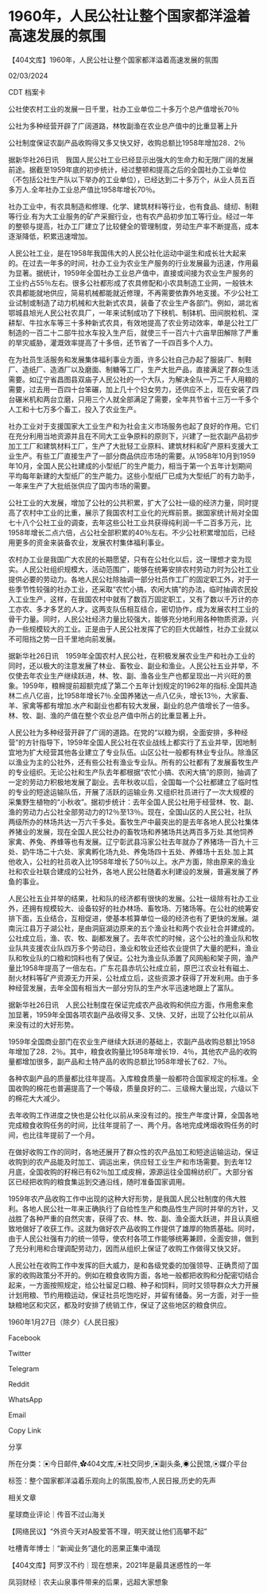 # 1960年，人民公社让整个国家都洋溢着高速发展的氛围

【404文库】1960年，人民公社让整个国家都洋溢着高速发展的氛围

02/03/2024

CDT 档案卡













公社使农村工业的发展一日千里，社办工业单位二十多万个总产值增长70％

公社为多种经营开辟了广阔道路，林牧副渔在农业总产值中的比重显著上升

公社制度保证农副产品收购得又多又快又好，收购总额比1958年增加28．2％

据新华社26日讯　我国人民公社工业已经显示出强大的生命力和无限广阔的发展前途。据截至1959年底的初步统计，经过整顿和提高之后的全国社办工业单位（不包括公社生产队以下举办的工业单位），已经达到二十多万个，从业人员五百多万人.全年社办工业总产值比1958年增长70％。

社办工业中，有农具制造和修理、化学、建筑材料等行业，也有食品、缝纫、制鞋等行业.有为大工业服务的矿产采掘行业，也有农产品初步加工等行业。经过一年的整顿与提高，社办工厂建立了比较健全的管理制度，劳动生产率不断提高，成本逐渐降低，积累迅速增加。

人民公社工业，是在1958年我国伟大的人民公社化运动中诞生和成长壮大起来的。在过去一年多的时间，社办工业为农业生产服务的行业发展最为迅速，作用最为显著。据统计，1959年全国社办工业总产值中，直接或间接为农业生产服务的工业约占55％左右。很多公社都形成了农具修配和小农具制造工业网，一般铁木农具都能就地供应，简易机械都能就近修理，不再需要依靠外地支援。不少公社工业试制或制造了动力机械和大批新式农具，装备了农业生产各部门。例如，湖北省鄂城县旭光人民公社农具厂，一年来试制成功了下秧机、制钵机、田间脱粒机、深耕犁、牛拉水车等三十多种新式农具，有效地提高了农业劳动效率，单是公社工厂制造的一百二十二部牛拉水车投入生产后，就使三千一百六十六亩旱田解除了严重的旱灾威胁，灌溉效率提高了十多倍，还节省了一千四百多个人力。

在为社员生活服务和发展集体福利事业方面，许多公社自己办起了服装厂、制鞋厂、造纸厂、造酒厂以及磨面、制糖等工厂，生产大批产品，直接满足了群众生活需要。如辽宁省昌图县双庙子人民公社的一个大队，为解决全队一万二千人用粮的需要，过去用一百四十台笨碾，加上几十个妇女劳力，还供应不上，现在安装了四台碾米机和两台立磨，只用三个人就全部满足了需要，全年共节省十三万一千多个人工和十七万多个畜工，投入了农业生产。

社办工业对于支援国家大工业生产和为社会主义市场服务也起了良好的作用。它们在充分利用当地资源并且在不同大工业争原料的原则下，兴建了一批农副产品初步加工工厂和建筑材料工厂，生产了大批轻工业原料、建筑材料和矿产原料支援大工业生产。有些工厂直接生产了一部分商品供应市场的需要。从1958年10月到1959年10月，全国人民公社建成的小型纸厂的生产能力，相当于第一个五年计划期间平均每年新建的大型纸厂的生产能力。这些小型纸厂已成为大型纸厂的有力助手，一年来生产了大批纸张供应了国内市场的需要。

公社工业的大发展，增加了公社的公共积累，扩大了公社一级的经济力量，同时提高了农村中工业的比重，展示了我国农村工业化的光辉前景。据国家统计局对全国七十八个公社工业的调查，去年这些公社工业共获得纯利润一千二百多万元，比1958年增长二点六倍，占公社全部积累的40％左右。不少公社积累增加后，已经用更多的资金来装备农业，发展农村集体福利事业。

农村办工业是我国广大农民的长期愿望，只有在公社化以后，这一理想才变为现实。人民公社组织规模大，活动范围广，能够在统筹安排农村劳动力时为公社工业提供必要的劳动力。各地人民公社除抽调一部分社员作工厂的固定职工外，对于一些季节性较强的社办工业，还采取“农忙小搞，农闲大搞”的办法，临时抽调农民投入工业生产，这样，在我国农村中就有了数百万固定职工，又有了数以千万计的亦工亦农、多才多艺的人才。这两支队伍相互结合，密切协作，成为发展农村工业的骨干力量。同时，人民公社经济力量比较强大，能够充分地利用各种物质资源，兴办一些规模较大的工业。正是由于人民公社发挥了它的巨大优越性，社办工业就以不可阻挡之势一日千里地向前发展。

据新华社26日讯　1959年全国农村人民公社，在积极发展农业生产和社办工业的同时，还以极大的注意发展了林业、畜牧业、副业和渔业。人民公社五业并举，不仅使去年农业生产继续跃进，林、牧、副、渔各业生产也都呈现出一片兴旺的景象。1959年，粮棉提前超额完成了第二个五年计划规定的1962年的指标.全国共造林二点八亿亩，比1958年增长7％.全国养猪达一点八亿头，增长13％，大家畜、羊、家禽等都有增加.水产和副业也都有较大发展，副业的总产值增长了一倍多。林、牧、副、渔的产值在整个农业总产值中所占的比重显著上升。

人民公社为多种经营开辟了广阔的道路。在党的“以粮为纲，全面安排，多种经营”的方针指导下，1959年全国人民公社在农业战线上都实行了五业并举，因地制宜地为扩大经营其他各业建立了专业队伍。山区公社一般都有林业专业队。除渔区以渔业为主的公社外，还有些公社有渔业专业队。所有的公社都有了发展畜牧生产的专业组织。无论公社和生产队去年都根据“农忙小搞、农闲大搞”的原则，抽调了一定的劳动力积极地发展了副业。去年秋收以后，全国每一个公社都建立了临时性的专业的短途运输队伍，开展了活跃的运输业务.又组织社员进行了一次大规模的采集野生植物的“小秋收”。据初步统计：去年全国人民公社用于经营林、牧、副、渔的劳动力占公社全部劳动力的12％至13％。现在，全国山区的人民公社，社队两级所办的林场共达一万六千多处。畜牧生产中最突出的是去年各地人民公社集体养猪业的发展，现在全国人民公社办的畜牧场和养猪场共达两百多万处.其他饲养家禽、养兔、养蜂等也有发展。辽宁彰武县冯家公社去年就办了养猪场一百九十三处、奶牛场二十六处、家禽孵化场九处、养兔场四十五处、养蜂场十五处.加上其他收入，公社的社员收入比1958年增长了50％以上。水产方面，除由原来的渔业社和农业社联合建成的公社外，各地人民公社随着水利建设的发展，普遍发展了养鱼的事业。

人民公社五业并举的结果，社和队的经济都有很快的发展。公社一级除有社办工业外，还拥有规模较大、设备较好的社办林场、畜牧场、万猪场等。在公社的统筹安排下面，五业结合，互相促进，使基本核算单位一级的经济也有了更快的发展。湖南沅江县万子湖公社，是由洞庭湖边原来的五个渔业社和两个农业社合并建成的。公社成立后，渔、农、牧、副都发展了。去年农忙的时候，这个公社的渔业队和牧业队共支援农业队四万多个劳动日，渔业和牧业还给农业提供了大量的肥料，渔业队和牧业队的口粮和饲料也有了保证。公社为渔业队添置了风网船和架子网，渔产量比1958年提高了一倍左右。广东花县赤坑公社成立前，原巴江农业社有磁土、耐火材料等矿产资源无力开采，公社成立后，这些资源才获得了开发利用。由于多种经营发展，去年全国有相当大一部分穷队的生产水平迅速地跟上了富队。

据新华社26日讯　人民公社制度在保证完成农产品收购和供应方面，作用愈来愈加显著，1959年全国各项农副产品收得又多、又快、又好，出现了公社化以前从来没有过的大好形势。

1959年全国商业部门在农业生产继续大跃进的基础上，农副产品收购总额比1958年增加了28．2％。其中，粮食收购量比1958年增长19．4％，其他农产品的收购量都增加很多，副产品和土特产品的收购总额比1958年增长了62．7％。

各种农副产品的质量都比往年提高。入库粮食质量一般都符合国家规定的标准。全国收购的棉花也普遍提高了一个等级，质量良好的二、三级棉大量出现，六级以下的棉花大大减少。

去年收购工作进度之快也是公社化以前从来没有过的。按生产年度计算，全国各地完成粮食收购任务的时间，比往年提前了一、两个月。各地完成烤烟收购任务的时间，也比往年提前了一个月。

在做好收购工作的同时，各地还展开了群众性的农产品加工和短途运输运动，保证收购到的农产品能及时加工、调运出来，供应轻工业生产和市场需要。到去年12月底，全国收购的籽棉已有62％加工成皮棉，源源运往全国棉纺织厂。大部分省区已经把收购的粮食集运到交通沿线，随时准备国家调用。

1959年农产品收购工作中出现的这种大好形势，是我国人民公社制度的伟大胜利。各地人民公社一年来正确执行了自给性生产和商品性生产同时并举的方针，又战胜了各种严重的自然灾害，获得了农、林、牧、副、渔全面大跃进，并且认真细致地做好了收获工作。这就为做好农产品收购工作提供了雄厚的物质基础。同时，由于人民公社强有力的统一领导，使农村各项工作能够统筹兼顾，全面安排，做到了充分利用和合理调配劳动力，因而从组织上保证了收购工作做得又快又好。

人民公社在收购工作中发挥的巨大威力，是和各级党委的加强领导、正确贯彻了国家的收购政策分不开的。例如在粮食收购方面，各地一般都把收购和分配密切结合起来，一方面按照规定，给公社留足口粮、种子和饲料，同时又领导群众大力开展计划用粮、节约用粮运动，保证社员吃饱吃好，并留有储备。另一方面，对于一些缺粮地区和灾区，都及时安排了统销工作，保证了这些地区的粮食供应。

1960年1月27日（除夕）《人民日报》

Facebook

Twitter

Telegram

Reddit

WhatsApp

Email

Copy Link

分享

所在分类：▣今日邮件,✿404文库,▣社交同步,▣副头条,◉公民馆,⦿媒介平台

标签：整个国家都洋溢着乐观向上的氛围,股市,人民日报,历史的先声

相关文章

星球商业评论｜传音不过山海关

【网络民议】“外资今天对A股爱答不理，明天就让他们高攀不起”

吐槽青年博士｜“新闻业务”退化的恶果正集中涌现

【404文库】阿罗汉不约｜现在想来，2021年是最具迷惑性的一年

凤羽财经｜农夫山泉事件带来的后果，远超大家想象